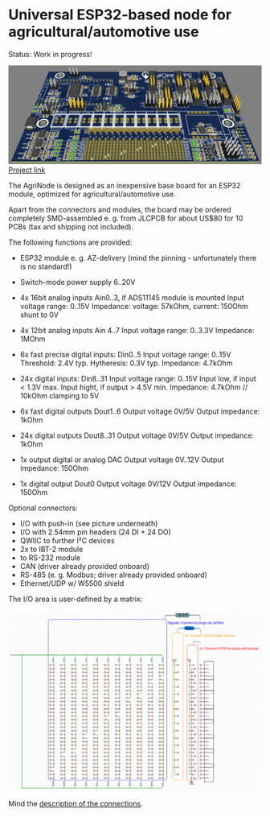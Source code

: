 # Universal ESP32-based node for agricultural/automotive use  
Status: Work in progress!

![pic](3D.png?raw=true)
[Project link](https://oshwlab.com/GoRoNb/generic_agri_node)

The AgriNode is designed as an inexpensive base board for an ESP32 module, optimized for agricultural/automotive use.

Apart from the connectors and modules, the board may be ordered completely SMD-assembled e. g. from JLCPCB for about US$80 for 10 PCBs (tax and shipping not included).

The following functions are provided:

- ESP32 module e. g. AZ-delivery (mind the pinning - unfortunately there is no standard!)

- Switch-mode power supply 6..20V

- 4x 16bit analog inputs Ain0..3, if ADS11145 module is mounted
   Input voltage range: 0..15V
   Impedance: voltage: 57kOhm, current: 150Ohm shunt to 0V

- 4x 12bit analog inputs Ain 4..7
   Input voltage range: 0..3.3V
   Impedance: 1MOhm

- 6x fast precise digital inputs: Din0..5 
    Input voltage range: 0..15V
    Threshold: 2.4V typ.
    Hytheresis: 0.3V typ.
    Impedance: 4.7kOhm

- 24x digital inputs: Din8..31 
    Input voltage range: 0..15V
    Input low, if input < 1.3V max.
    Input hight, if output > 4.5V min.
    Impedance: 4.7kOhm // 10kOhm clamping to 5V

- 6x fast digital outputs Dout1..6
    Output voltage 0V/5V
    Output impedance: 1kOhm

- 24x digital outputs Dout8..31
    Output voltage 0V/5V
    Output impedance: 1kOhm
    
- 1x output digital or analog DAC
    Output voltage 0V..12V
    Output impedance: 150Ohm

- 1x digital output Dout0
    Output voltage 0V/12V
    Output impedance: 150Ohm

Optional connectors:
- I/O with push-in (see picture underneath)
- I/O with 2.54mm pin headers (24 DI + 24 DO)
- QWIIC to further I²C devices
- 2x to IBT-2 module
- to RS-232 module
- CAN (driver already provided onboard)
- RS-485 (e. g. Modbus; driver already provided onboard)
- Ethernet/UDP w/ W5500 shield

The I/O area is user-defined by a matrix:

![pic](documentation/routing_area.png?raw=true)

Mind the [description of the connections](documentation/Schematic_Drawings_Node.pdf).

